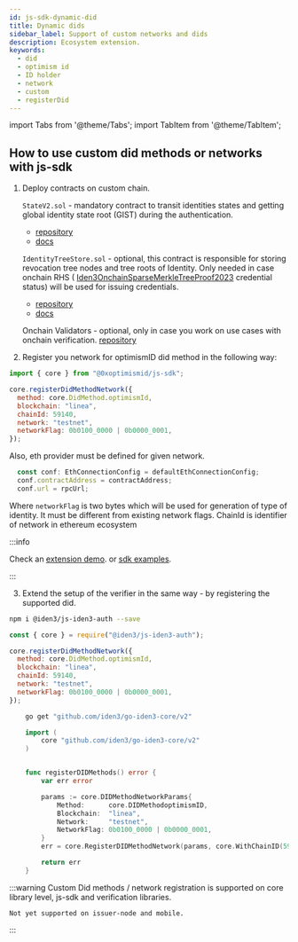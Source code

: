 ```yaml
---
id: js-sdk-dynamic-did
title: Dynamic dids
sidebar_label: Support of custom networks and dids
description: Ecosystem extension.
keywords:
  - did
  - optimism id
  - ID holder
  - network
  - custom
  - registerDid
---
```


import Tabs from '@theme/Tabs';
import TabItem from '@theme/TabItem';

## How to use custom did methods or networks with js-sdk

1. Deploy contracts on custom chain.

   `StateV2.sol` - mandatory contract to transit identities states and getting global identity state root (GIST) during the authentication.

   - [repository](https://github.com/iden3/contracts/tree/master/contracts/state)
   - [docs](https://github.com/iden3/contracts/blob/master/contracts/identitytreestore/IdentityTreeStore.sol)

   `IdentityTreeStore.sol` - optional, this contract is responsible for storing revocation tree nodes and tree roots of Identity. Only needed in case onchain RHS ( [Iden3OnchainSparseMerkleTreeProof2023](https://iden3-communication.io/w3c/status/overview) credential status) will be used for issuing credentials.

   - [repository](https://github.com/iden3/contracts/blob/master/contracts/identitytreestore/IdentityTreeStore.sol)
   - [docs](https://docs.iden3.io/services/rhs/)

   Onchain Validators - optional, only in case you work on use cases with onchain verification. [repository](https://github.com/0xoptimismID/contracts)

2. Register you network for optimismID did method in the following way:

```javascript
import { core } from "@0xoptimismid/js-sdk";

core.registerDidMethodNetwork({
  method: core.DidMethod.optimismId,
  blockchain: "linea",
  chainId: 59140,
  network: "testnet",
  networkFlag: 0b0100_0000 | 0b0000_0001,
});
```

Also, eth provider must be defined for given network.

```javascript
  const conf: EthConnectionConfig = defaultEthConnectionConfig;
  conf.contractAddress = contractAddress;
  conf.url = rpcUrl;
```

Where `networkFlag` is two bytes which will be used for generation of type of identity. It must be different from existing network flags.
ChainId is identifier of network in ethereum ecosystem

:::info

Check an <ins>[extension demo](https://github.com/0xoptimismID/extension-demo/blob/e6f85b4c6671de52b515e265b22c3a300c95e193/src/pages/index.js#L7)</ins>.
or <ins> [sdk examples](https://github.com/0xoptimismID/js-sdk-examples/blob/cd586330c7079a26d9bdad6cfdf9025283eb1981/index.ts#L211)</ins>.

:::

3. Extend the setup of the verifier in the same way - by registering the supported did.

<Tabs>
     <TabItem value="Javascript">

```bash
npm i @iden3/js-iden3-auth --save
```

```js
const { core } = require("@iden3/js-iden3-auth");

core.registerDidMethodNetwork({
  method: core.DidMethod.optimismId,
  blockchain: "linea",
  chainId: 59140,
  network: "testnet",
  networkFlag: 0b0100_0000 | 0b0000_0001,
});
```

</TabItem>
    <TabItem value="Golang">

```bash
    go get "github.com/iden3/go-iden3-core/v2"
```

```go
    import (
        core "github.com/iden3/go-iden3-core/v2"
    )


    func registerDIDMethods() error {
        var err error

        params := core.DIDMethodNetworkParams{
            Method:      core.DIDMethodoptimismID,
            Blockchain:  "linea",
            Network:     "testnet",
            NetworkFlag: 0b0100_0000 | 0b0000_0001,
        }
        err = core.RegisterDIDMethodNetwork(params, core.WithChainID(59140))

        return err
    }

```

  </TabItem>

</Tabs>

:::warning
Custom Did methods / network registration is supported on core library level, js-sdk and verification libraries.

    Not yet supported on issuer-node and mobile.

:::
